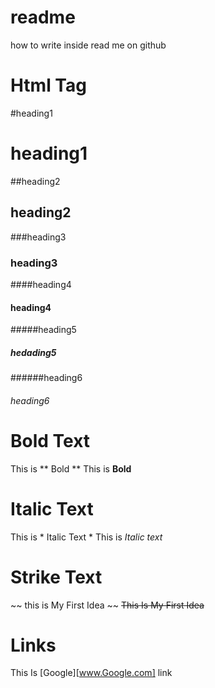 # readme
how to write inside read me on github 

# Html Tag

#heading1                        
# heading1
##heading2  
## heading2
###heading3  
### heading3 
####heading4 
#### heading4 
#####heading5 
##### hedading5
######heading6 
###### heading6

 # Bold Text
 This is ** Bold **
  This  is **Bold**
  
# Italic Text
This is * Italic Text *
This is *Italic text*

# Strike Text
~~ this is My First Idea ~~
~~This Is My First Idea~~

# Links 
This Is [Google][www.Google.com] link


